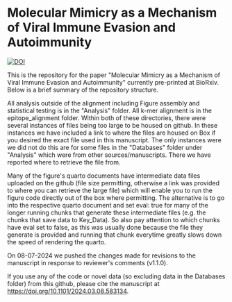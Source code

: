 # Molecular Mimicry as a Mechanism of Viral Immune Evasion and Autoimmunity
<a href="https://zenodo.org/doi/10.5281/zenodo.11411891"><img src="https://zenodo.org/badge/764360678.svg" alt="DOI"></a>

This is the repository for the paper "Molecular Mimicry as a Mechanism of Viral Immune Evasion and Autoimmunity" currently pre-printed at BioRxiv. Below is a brief summary of the repository structure.

All analysis outside of the alignment including Figure assembly and statistical testing is in the "Analysis" folder. All k-mer alignment is in the epitope_alignment folder. Within both of these directories, there were several instances of files being too large to be housed on github. In these instances we have included a link to where the files are housed on Box if you desired the exact file used in this manuscript. The only instances were we did not do this are for some files in the "Databases" folder under "Analysis" which were from other sources/manuscripts. There we have reported where to retrieve the file from.

Many of the figure's quarto documents have intermediate data files uploaded on the github (file size permitting, otherwise a link was provided to where you can retrieve the large file) which will enable you to run the figure code directly out of the box where permitting. The alternative is to go into the respective quarto document and set eval: true for many of the longer running chunks that generate these intermediate files (e.g. the chunks that save data to Key_Data). So also pay attention to which chunks have eval set to false, as this was usually done because the file they generate is provided and running that chunk everytime greatly slows down the speed of rendering the quarto.

On 08-07-2024 we pushed the changes made for revisions to the manuscript in response to reviewer's comments (v1.1.0). 

If you use any of the code or novel data (so excluding data in the Databases folder) from this github, please cite the manuscript at <a href="https://zenodo.org/doi/10.5281/zenodo.11411891">https://doi.org/10.1101/2024.03.08.583134</a>.
